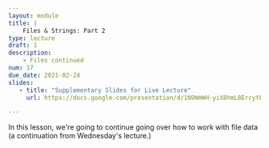 ```yaml
---
layout: module
title: |
    Files & Strings: Part 2
type: lecture
draft: 1
description:
    - Files continued
num: 17
due_date: 2021-02-24
slides: 
   - title: "Supplementary Slides for Live Lecture"
     url: https://docs.google.com/presentation/d/1N9WmWH-yiX8hmL8ErcyYLqSyKaulTegklgZPikyHxI4/edit?usp=sharing

---
```


In this lesson, we're going to continue going over how to work with file data (a continuation from Wednesday's lecture.)